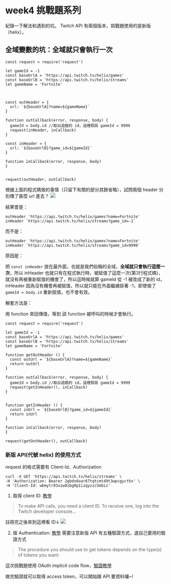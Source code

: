 # week4 挑戰題系列

紀錄一下解法和遇到的坑。
Twitch API 有兩個版本，挑戰題使用的是新版（helix）。

## 全域變數的坑：全域就只會執行一次

```javascript=
const request = require('request')

let gameId = -1
const baseUrlA = 'https://api.twitch.tv/helix/games'
const baseUrlB = 'https://api.twitch.tv/helix/streams'
let gameName = 'Fortnite'



const outHeader = {
  url: `${baseUrlA}?name=${gameName}`
}

function outCallback(error, response, body) {
  gameId = body.id //取出遊戲的 id，這裡假設 gameId = 9999
  request(inHeader, inCallback)
}

const inHeader = {
  url: `${baseUrlB}?game_id=${gameId}`
}

function inCallback(error, response, body) 
}


request(outHeader, outCallback)
```
根據上面的程式碼做的事情（只留下有關的部分其餘省略），試問兩個 header 分別傳了甚麼 url 進去？
![](https://i.imgur.com/AzoxctA.png)

結果會是：
```
outHeader 'https://api.twitch.tv/helix/games?name=Fortnite'
inHeader `https://api.twitch.tv/helix/streams?game_id=-1`
```

而不是：
```
outHeader 'https://api.twitch.tv/helix/games?name=Fortnite'
inHeader `https://api.twitch.tv/helix/streams?game_id=9999`
```

原因是：

把 `const inHeader` 放在最外面，也就是我們俗稱的全域，**全域就只會執行這麼一次**，所以 inHeader 也就只有在程式執行時，被賦值了這麼一次(第3行程式碼)，就沒有再被重新賦值的機會了，所以這時候就算 gameId 從 -1 被改成了新的 id，inHeader 因為沒有機會再被賦值，所以就只能在外面繼續掛著 -1，即使做了 `gameId = body.id` 重新賦值，也不會有效。

解套方法是：

用 function 來回傳值，等到 該 function 被呼叫的時候才會執行。
```javascript=
const request = require('request')

let gameId = -1
const baseUrlA = 'https://api.twitch.tv/helix/games'
const baseUrlB = 'https://api.twitch.tv/helix/streams'
let gameName = 'Fortnite'

function getOutHeader () {
  const outUrl = `${baseUrlA}?name=${gameName}`
  return outUrl
}

function outCallback(error, response, body) {
  gameId = body.id //取出遊戲的 id，這裡假設 gameId = 9999
  request(getInHeader(), inCallback)
}


function getInHeader () {
  const inUrl = `${baseUrlB}?game_id=${gameId}`
  return inUrl
}

function inCallback(error, response, body) 
}

request(getOutHeader(), outCallback)
```

### 新版 API(代號 helix) 的使用方式
request 的格式需要有 Client-Id、Authorization
```bash=
curl -X GET 'https://api.twitch.tv/helix/streams' \
-H 'Authorization: Bearer 2gbdx6oar67tqtcmt49t3wpcgycthx' \
-H 'Client-Id: wbmytr93xzw8zbg0p1izqyzzc5mbiz'
```
1. 取得 client ID: [教學](https://dev.twitch.tv/docs/api#step-1-setup)
> To make API calls, you need a client ID. To receive one, log into the Twitch developer console...

註冊完之後來到這裡看 ID↓
![](https://i.imgur.com/1kJmERl.png)

2. 做 Authentication:
[教學](https://dev.twitch.tv/docs/authentication/)
需要注意新版 API 有五種驗證方式，選自己要用的驗證方式
> The procedure you should use to get tokens depends on the type(s) of tokens you want:

這次挑戰題使用 OAuth implicit code flow，[驗證教學](https://dev.twitch.tv/docs/authentication/getting-tokens-oauth/#oauth-implicit-code-flow)

做完驗證就可以取得 access token，可以開始跟 API 要資料囉~!



